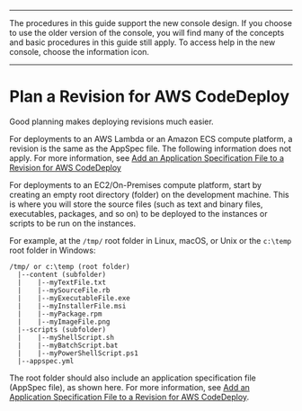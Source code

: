 --------

 The procedures in this guide support the new console design\. If you choose to use the older version of the console, you will find many of the concepts and basic procedures in this guide still apply\. To access help in the new console, choose the information icon\. 

--------

# Plan a Revision for AWS CodeDeploy<a name="application-revisions-plan"></a>

Good planning makes deploying revisions much easier\.

For deployments to an AWS Lambda or an Amazon ECS compute platform, a revision is the same as the AppSpec file\. The following information does not apply\. For more information, see [Add an Application Specification File to a Revision for AWS CodeDeploy](application-revisions-appspec-file.md) 

For deployments to an EC2/On\-Premises compute platform, start by creating an empty root directory \(folder\) on the development machine\. This is where you will store the source files \(such as text and binary files, executables, packages, and so on\) to be deployed to the instances or scripts to be run on the instances\.

For example, at the `/tmp/` root folder in Linux, macOS, or Unix or the `c:\temp` root folder in Windows:

```
/tmp/ or c:\temp (root folder)
  |--content (subfolder)
  |    |--myTextFile.txt
  |    |--mySourceFile.rb
  |    |--myExecutableFile.exe
  |    |--myInstallerFile.msi
  |    |--myPackage.rpm
  |    |--myImageFile.png
  |--scripts (subfolder)
  |    |--myShellScript.sh
  |    |--myBatchScript.bat 
  |    |--myPowerShellScript.ps1 
  |--appspec.yml
```

The root folder should also include an application specification file \(AppSpec file\), as shown here\. For more information, see [Add an Application Specification File to a Revision for AWS CodeDeploy](application-revisions-appspec-file.md)\.